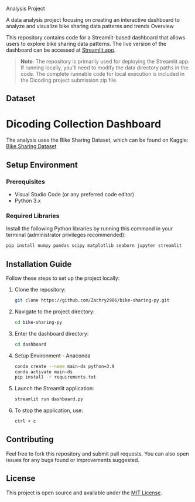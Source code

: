 Analysis Project

A data analysis project focusing on creating an interactive dashboard to analyze and visualize bike sharing data patterns and trends
Overview

This repository contains code for a Streamlit-based dashboard that allows users to explore bike sharing data patterns. The live version of the dashboard can be accessed at [Streamlit.app](https://vigia2906.streamlit.app/).

> **Note**: The repository is primarily used for deploying the Streamlit app. If running locally, you'll need to modify the data directory paths in the code. The complete runnable code for local execution is included in the Dicoding project submission zip file.

## Dataset

# Dicoding Collection Dashboard 
The analysis uses the Bike Sharing Dataset, which can be found on Kaggle:
[Bike Sharing Dataset](https://www.kaggle.com/datasets/lakshmi25npathi/bike-sharing-dataset)

## Setup Environment

### Prerequisites
- Visual Studio Code (or any preferred code editor)
- Python 3.x

### Required Libraries
Install the following Python libraries by running this command in your terminal (administrator privileges recommended):

```bash
pip install numpy pandas scipy matplotlib seaborn jupyter streamlit
```

## Installation Guide

Follow these steps to set up the project locally:

1. Clone the repository:
   ```bash
   git clone https://github.com/Zachry2906/bike-sharing-py.git
   ```

2. Navigate to the project directory:
   ```bash
   cd bike-sharing-py
   ```

3. Enter the dashboard directory:
   ```bash
   cd dashboard
   ```
4. Setup Environment - Anaconda
   ```bash
   conda create --name main-ds python=3.9
   conda activate main-ds
   pip install -r requirements.txt
   ```

5. Launch the Streamlit application:
   ```bash
   streamlit run dashboard.py
   ```

6. To stop the application, use:
   ```bash
   ctrl + c
   ```

## Contributing

Feel free to fork this repository and submit pull requests. You can also open issues for any bugs found or improvements suggested.

## License

This project is open source and available under the [MIT License](LICENSE).